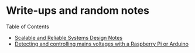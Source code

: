 # Write-ups and random notes

Table of Contents

* [Scalable and Reliable Systems Design Notes](docs/systems-design/systems-design.md)
* [Detecting and controlling mains voltages with a Raspberry Pi or Arduino](https://pdcastro.github.io/mains-io/)
